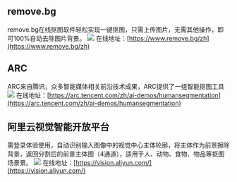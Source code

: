 ## remove.bg
remove.bg在线抠图软件轻松实现一键抠图，只需上传图片，无需其他操作，即可100%自动去除图片背景。
![](https://foruda.gitee.com/images/1725954547744020037/643aaeae_8031453.jpeg)
在线地址：[https://www.remove.bg/zh](https://www.remove.bg/zh)

## ARC
ARC来自腾讯，众多智能媒体相关前沿技术成果，ARC提供了一组智能抠图工具
![](https://foruda.gitee.com/images/1725954526951317410/0ef4ed3f_8031453.jpeg)
在线地址：[https://arc.tencent.com/zh/ai-demos/humansegmentation](https://arc.tencent.com/zh/ai-demos/humansegmentation)

## 阿里云视觉智能开放平台
需登录体验使用，自动识别输入图像中的视觉中心主体轮廓，将主体作为前景擦除背景，返回分割后的前景主体图（4通道），适用于人、动物、食物、物品等抠图场景景。
![](https://foruda.gitee.com/images/1725960795499104706/f8ebbb23_8031453.jpeg)
在线地址：[https://vision.aliyun.com/](https://vision.aliyun.com/)


